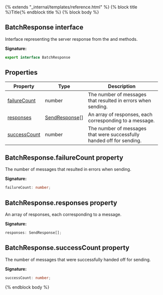 {% extends "_internal/templates/reference.html" %}
{% block title %}Title{% endblock title %}
{% block body %}

## BatchResponse interface

Interface representing the server response from the  and  methods.

<b>Signature:</b>

```typescript
export interface BatchResponse 
```

## Properties

|  Property | Type | Description |
|  --- | --- | --- |
|  [failureCount](./firebase-admin_messaging.batchresponse.md#batchresponsefailurecount_property) | number | The number of messages that resulted in errors when sending. |
|  [responses](./firebase-admin_messaging.batchresponse.md#batchresponseresponses_property) | [SendResponse](./firebase-admin_.sendresponse.md#sendresponse_interface)<!-- -->\[\] | An array of responses, each corresponding to a message. |
|  [successCount](./firebase-admin_messaging.batchresponse.md#batchresponsesuccesscount_property) | number | The number of messages that were successfully handed off for sending. |

## BatchResponse.failureCount property

The number of messages that resulted in errors when sending.

<b>Signature:</b>

```typescript
failureCount: number;
```

## BatchResponse.responses property

An array of responses, each corresponding to a message.

<b>Signature:</b>

```typescript
responses: SendResponse[];
```

## BatchResponse.successCount property

The number of messages that were successfully handed off for sending.

<b>Signature:</b>

```typescript
successCount: number;
```
{% endblock body %}
